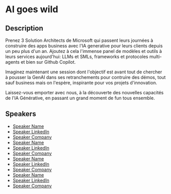 # AI goes wild

## Description

Prenez 3 Solution Architects de Microsoft qui passent leurs journées à construire des apps business avec l'IA generative pour leurs clients depuis un peu plus d'un an. Ajoutez à cela l'immense panel de modèles et outils à leurs services aujourd'hui: LLMs et SMLs, frameworks et protocoles multi-agents et bien sur Github Copilot.

Imaginez maintenant une session dont l'objectif est avant tout de chercher à pousser la GenAI dans ses retranchements pour contruire des démos, tout sauf business mais on l'espère, inspirante pour vos projets d'innovation.

Laissez-vous emporter avec nous, à la découverte des nouvelles capacités de l'IA Générative, en passant un grand moment de fun tous ensemble.

## Speakers

- [Speaker Name](https://x.com/speaker_x_handle)
- [Speaker LinkedIn](https://linkedin.com/in/speaker_linkedin_handle)
- [Speaker Company](https://speaker_company_url)
- [Speaker Name](https://x.com/speaker_x_handle)
- [Speaker LinkedIn](https://linkedin.com/in/speaker_linkedin_handle)
- [Speaker Company](https://speaker_company_url)
- [Speaker Name](https://x.com/speaker_x_handle)
- [Speaker LinkedIn](https://linkedin.com/in/speaker_linkedin_handle)
- [Speaker Company](https://speaker_company_url)
- [Speaker Name](https://x.com/speaker_x_handle)
- [Speaker LinkedIn](https://linkedin.com/in/speaker_linkedin_handle)
- [Speaker Company](https://speaker_company_url)
